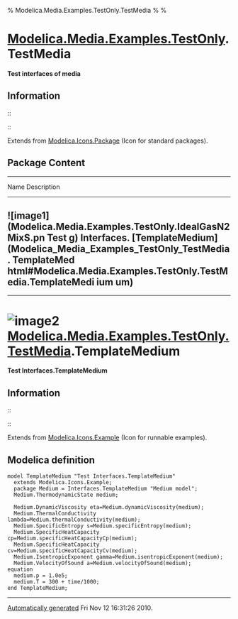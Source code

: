 % Modelica.Media.Examples.TestOnly.TestMedia
% 
% 

[Modelica.Media.Examples.TestOnly](Modelica_Media_Examples_TestOnly.html#Modelica.Media.Examples.TestOnly).TestMedia
====================================================================================================================

**Test interfaces of media**

Information
-----------

::

::

Extends from
[Modelica.Icons.Package](Modelica_Icons_Package.html#Modelica.Icons.Package)
(Icon for standard packages).

Package Content
---------------

  ------------------------------------------------------------------------
  Name                                                         Description
  ------------------------------------------------------------ -----------
  ![image1](Modelica.Media.Examples.TestOnly.IdealGasN2MixS.pn Test
  g)                                                           Interfaces.
  [TemplateMedium](Modelica_Media_Examples_TestOnly_TestMedia. TemplateMed
  html#Modelica.Media.Examples.TestOnly.TestMedia.TemplateMedi ium
  um)                                                          
  ------------------------------------------------------------------------

* * * * *

![image2](Modelica.Media.Examples.TestOnly.TestMedia.TemplateMediumI.png) [Modelica.Media.Examples.TestOnly.TestMedia](Modelica_Media_Examples_TestOnly_TestMedia.html#Modelica.Media.Examples.TestOnly.TestMedia).TemplateMedium
=================================================================================================================================================================================================================================

**Test Interfaces.TemplateMedium**

Information
-----------

::

::

Extends from
[Modelica.Icons.Example](Modelica_Icons.html#Modelica.Icons.Example)
(Icon for runnable examples).

Modelica definition
-------------------

    model TemplateMedium "Test Interfaces.TemplateMedium"
      extends Modelica.Icons.Example;
      package Medium = Interfaces.TemplateMedium "Medium model";
      Medium.ThermodynamicState medium;

      Medium.DynamicViscosity eta=Medium.dynamicViscosity(medium);
      Medium.ThermalConductivity lambda=Medium.thermalConductivity(medium);
      Medium.SpecificEntropy s=Medium.specificEntropy(medium);
      Medium.SpecificHeatCapacity cp=Medium.specificHeatCapacityCp(medium);
      Medium.SpecificHeatCapacity cv=Medium.specificHeatCapacityCv(medium);
      Medium.IsentropicExponent gamma=Medium.isentropicExponent(medium);
      Medium.VelocityOfSound a=Medium.velocityOfSound(medium);
    equation 
      medium.p = 1.0e5;
      medium.T = 300 + time/1000;
    end TemplateMedium;

* * * * *

[Automatically generated](http://www.3ds.com/) Fri Nov 12 16:31:26 2010.
